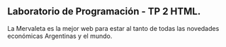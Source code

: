 ## Laboratorio de Programación - TP 2 HTML.

La Mervaleta es la mejor web para estar al tanto de todas las novedades económicas Argentinas y el mundo.